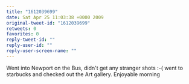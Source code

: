 ```yaml
---
title: "1612039699"
date: Sat Apr 25 11:03:38 +0000 2009
original-tweet-id: "1612039699"
retweets: 0
favorites: 0
reply-tweet-id: ""
reply-user-id: ""
reply-user-screen-name: ""
---
```

Went into Newport on the Bus, didn't get any stranger shots :-( went to starbucks and checked out the Art gallery. Enjoyable morning
